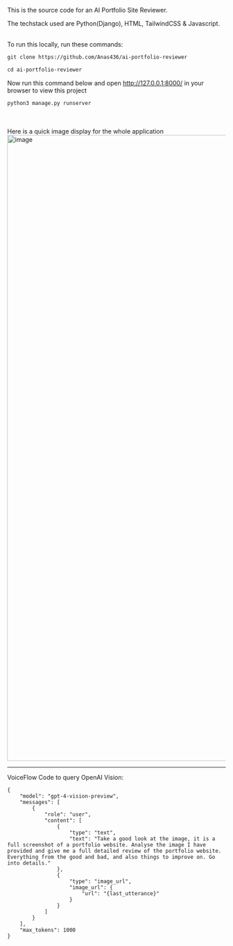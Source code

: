 This is the source code for an AI Portfolio Site Reviewer. 


The techstack used are Python(Django), HTML, TailwindCSS & Javascript.<br><br>

To run this locally, run these commands:
```html
git clone https://github.com/Anas436/ai-portfolio-reviewer
```

```html
cd ai-portfolio-reviewer
```
<be>

Now run this command below and open http://127.0.0.1:8000/ in your browser to view this project

```html
python3 manage.py runserver
```
<br><br>
Here is a quick image display for the whole application
<img width="1440" alt="image" src="https://res.cloudinary.com/denojater/image/upload/v1714516439/ylqioaftej9opoqfiaql.webp"><hr>

VoiceFlow Code to query OpenAI Vision:

```
{
    "model": "gpt-4-vision-preview",
    "messages": [
        {
            "role": "user",
            "content": [
                {
                    "type": "text",
                    "text": "Take a good look at the image, it is a full screenshot of a portfolio website. Analyse the image I have provided and give me a full detailed review of the portfolio website. Everything from the good and bad, and also things to improve on. Go into details."
                },
                {
                    "type": "image_url",
                    "image_url": {
                        "url": "{last_utterance}"
                    }
                }
            ]
        }
    ],
    "max_tokens": 1000
}
```
